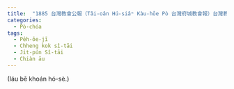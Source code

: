 ```yaml
---
title:  "1885 台灣教會公報（Tâi-oân Hú-siâⁿ Kàu-hōe Pò 台灣府城教會報）台灣教會公報社"
categories: 
  - Pò-chóa
tags:
  - Pe̍h-ōe-jī
  - Chheng kok sî-tāi
  - Ji̍t-pún Sî-tāi
  - Chiàn āu
---
```


(Iáu bē khoán hó-sè.)
